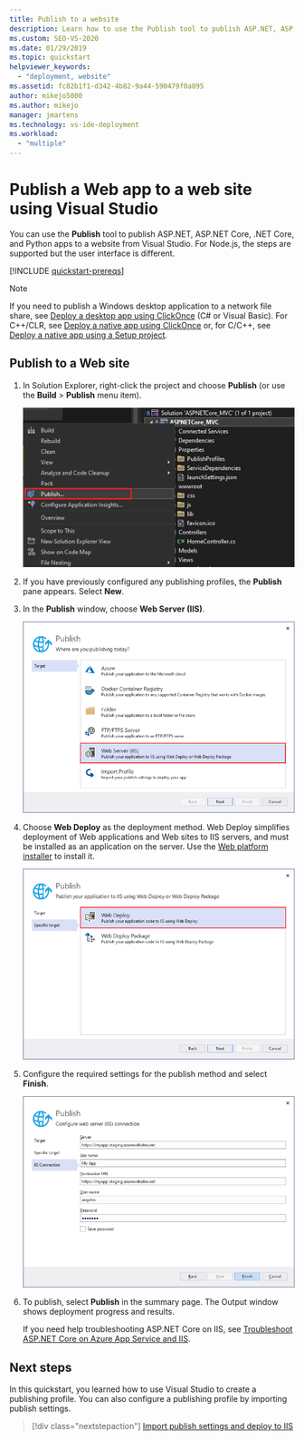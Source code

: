 ```yaml
---
title: Publish to a website
description: Learn how to use the Publish tool to publish ASP.NET, ASP.NET Core, .NET Core, and Python apps to a website from Visual Studio. 
ms.custom: SEO-VS-2020
ms.date: 01/29/2019
ms.topic: quickstart
helpviewer_keywords:
  - "deployment, website"
ms.assetid: fc82b1f1-d342-4b82-9a44-590479f0a895
author: mikejo5000
ms.author: mikejo
manager: jmartens
ms.technology: vs-ide-deployment
ms.workload:
  - "multiple"
---
```

# Publish a Web app to a web site using Visual Studio

You can use the **Publish** tool to publish ASP.NET, ASP.NET Core, .NET Core, and Python apps to a website from Visual Studio. For Node.js, the steps are supported but the user interface is different.

[!INCLUDE [quickstart-prereqs](includes/quickstart-prereqs.md)]

> [!NOTE]
> If you need to publish a Windows desktop application to a network file share, see [Deploy a desktop app using ClickOnce](how-to-publish-a-clickonce-application-using-the-publish-wizard.md) (C# or Visual Basic). For C++/CLR, see [Deploy a native app using ClickOnce](/cpp/windows/clickonce-deployment-for-visual-cpp-applications) or, for C/C++, see [Deploy a native app using a Setup project](/cpp/windows/walkthrough-deploying-a-visual-cpp-application-by-using-a-setup-project).

## Publish to a Web site

1. In Solution Explorer, right-click the project and choose **Publish** (or use the **Build** > **Publish** menu item).

    ![The Publish command on the project context menu in Solution Explorer](../deployment/media/quickstart-publish.png "Choose Publish")

1. If you have previously configured any publishing profiles, the **Publish** pane appears. Select **New**.

1. In the **Publish** window, choose **Web Server (IIS)**.

    ![Choose publish target](../deployment/media/quickstart-publish-iis.png "Choose IIS, FTP, etc.")

1. Choose **Web Deploy** as the deployment method. Web Deploy simplifies deployment of Web applications and Web sites to IIS servers, and must be installed as an application on the server. Use the [Web platform installer](https://www.microsoft.com/web/downloads/platform.aspx) to install it.

    ![Choose deployment method](../deployment/media/quickstart-publish-iis-web-deploy.png "Choose IIS, FTP, etc.")

1. Configure the required settings for the publish method and select **Finish**. 

    ![Web Deploy connection details](../deployment/media/quickstart-publish-iis-web-deploy-connection-details.png)

1. To publish, select **Publish** in the summary page. The Output window shows deployment progress and results.

   If you need help troubleshooting ASP.NET Core on IIS, see [Troubleshoot ASP.NET Core on Azure App Service and IIS](/aspnet/core/test/troubleshoot-azure-iis).

## Next steps

In this quickstart, you learned how to use Visual Studio to create a publishing profile. You can also configure a publishing profile by importing publish settings.

> [!div class="nextstepaction"]
> [Import publish settings and deploy to IIS](tutorial-import-publish-settings-iis.md)
